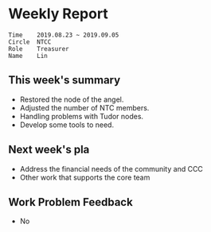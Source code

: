 # Weekly Report 
```
Time	2019.08.23 ~ 2019.09.05
Circle	NTCC
Role	Treasurer
Name	Lin
```
## This week's summary
- Restored the node of the angel.
- Adjusted the number of NTC members.
- Handling problems with Tudor nodes.
- Develop some tools to need.
## Next week's pla
- Address the financial needs of the community and CCC
- Other work that supports the core team
## Work Problem Feedback
- No